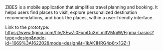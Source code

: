 ZIBES is a mobile application that simplifies travel planning and booking. It helps users find places to visit, explore personalized destination recommendations, and book the places, within a user-friendly interface.

Link to the prototype:
https://www.figma.com/file/SEwZi0FxmDuXnLmltVMqiW/Figma-basics?type=design&node-id=1669%3A162202&mode=design&t=1kAK1HRG4p6rx1GZ-1
